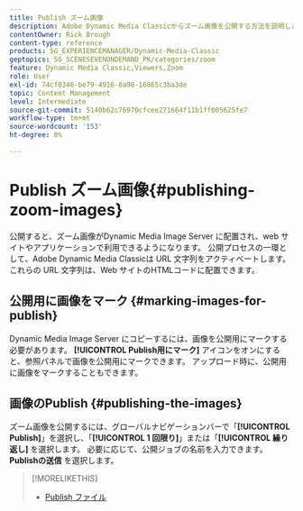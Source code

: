 ```yaml
---
title: Publish ズーム画像
description: Adobe Dynamic Media Classicからズーム画像を公開する方法を説明します。
contentOwner: Rick Brough
content-type: reference
products: SG_EXPERIENCEMANAGER/Dynamic-Media-Classic
geptopics: SG_SCENESEVENONDEMAND_PK/categories/zoom
feature: Dynamic Media Classic,Viewers,Zoom
role: User
exl-id: 74cf0346-be79-4916-8a98-16865c3ba3de
topic: Content Management
level: Intermediate
source-git-commit: 5140b62c76970cfcee271664f11b1ff605625fe7
workflow-type: tm+mt
source-wordcount: '153'
ht-degree: 0%

---
```


# Publish ズーム画像{#publishing-zoom-images}

公開すると、ズーム画像がDynamic Media Image Server に配置され、web サイトやアプリケーションで利用できるようになります。 公開プロセスの一環として、Adobe Dynamic Media Classicは URL 文字列をアクティベートします。 これらの URL 文字列は、Web サイトのHTMLコードに配置できます。

## 公開用に画像をマーク {#marking-images-for-publish}

Dynamic Media Image Server にコピーするには、画像を公開用にマークする必要があります。 **[!UICONTROL Publish用にマーク]** アイコンをオンにすると、参照パネルで画像を公開用にマークできます。 アップロード時に、公開用に画像をマークすることもできます。

## 画像のPublish {#publishing-the-images}

ズーム画像を公開するには、グローバルナビゲーションバーで「**[!UICONTROL Publish]**」を選択し、「**[!UICONTROL 1 回限り]**」または「**[!UICONTROL 繰り返し]**&#x200B;**&#x200B;** を選択します。 必要に応じて、公開ジョブの名前を入力できます。 **Publishの送信** を選択します。

>[!MORELIKETHIS]
>
>* [Publish ファイル ](publishing-files.md#publishing_files)
